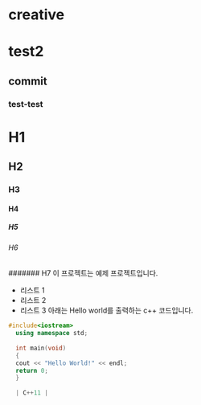 # creative
# test2
## commit
### test-test

# H1
## H2
### H3
#### H4
##### H5
###### H6
####### H7
이 프로젝트는 예제 프로젝트입니다.

- 리스트 1
- 리스트 2
- 리스트 3
아래는 Hello world를 출력하는 c++ 코드입니다.

```cpp
#include<iostream>
  using namespace std;
  
  int main(void)
  {
  cout << "Hello World!" << endl;
  return 0;
  }
  
  | C++11 |
